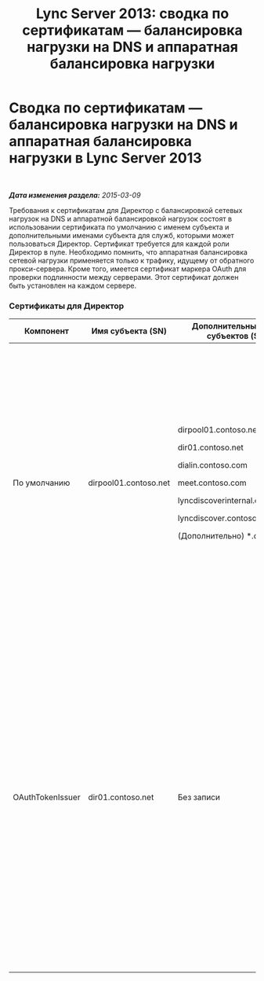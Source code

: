﻿---
title: 'Lync Server 2013: сводка по сертификатам — балансировка нагрузки на DNS и аппаратная балансировка нагрузки'
TOCTitle: Сводка по сертификатам — балансировка нагрузки на DNS и аппаратная балансировка нагрузки
ms:assetid: 8318a1a4-b423-47b7-95e6-9541adfad391
ms:mtpsurl: https://technet.microsoft.com/ru-ru/library/JJ205047(v=OCS.15)
ms:contentKeyID: 49310357
ms.date: 05/19/2016
mtps_version: v=OCS.15
ms.translationtype: HT
---

# Сводка по сертификатам — балансировка нагрузки на DNS и аппаратная балансировка нагрузки в Lync Server 2013

 

_**Дата изменения раздела:** 2015-03-09_

Требования к сертификатам для Директор с балансировкой сетевых нагрузок на DNS и аппаратной балансировкой нагрузок состоят в использовании сертификата по умолчанию с именем субъекта и дополнительными именами субъекта для служб, которыми может пользоваться Директор. Сертификат требуется для каждой роли Директор в пуле. Необходимо помнить, что аппаратная балансировка сетевой нагрузки применяется только к трафику, идущему от обратного прокси-сервера. Кроме того, имеется сертификат маркера OAuth для проверки подлинности между серверами. Этот сертификат должен быть установлен на каждом сервере.

### Сертификаты для Директор

<table>
<colgroup>
<col style="width: 25%" />
<col style="width: 25%" />
<col style="width: 25%" />
<col style="width: 25%" />
</colgroup>
<thead>
<tr class="header">
<th>Компонент</th>
<th>Имя субъекта (SN)</th>
<th>Дополнительные имена субъектов (SAN)</th>
<th>Комментарии</th>
</tr>
</thead>
<tbody>
<tr class="odd">
<td><p>По умолчанию</p></td>
<td><p>dirpool01.contoso.net</p></td>
<td><p>dirpool01.contoso.net</p>
<p>dir01.contoso.net</p>
<p>dialin.contoso.com</p>
<p>meet.contoso.com</p>
<p>lyncdiscoverinternal.contoso.com</p>
<p>lyncdiscover.contoso.com</p>
<p>(Дополнительно) *.contoso.com</p></td>
<td><p>Сертификаты Директор могут быть запрошены как во внутреннем центре сертификации, так и во внешнем центре сертификации.</p>
<p>Директор отвечает на запросы обратного прокси-сервера в сети периметра или сервер. Внутренние клиенты не будут использовать Директор.</p>
<p>Или групповая запись для простых URL-адресов</p></td>
</tr>
<tr class="even">
<td><p>OAuthTokenIssuer</p></td>
<td><p>dir01.contoso.net</p></td>
<td><p>Без записи</p></td>
<td><div>

> [!IMPORTANT]
> Обратите внимание, что минимальная длина ключа равна 1024, однако может возникнуть предупреждение, что рекомендуемая минимальная длина равна 2048 битам.

</div>
<p>Сертификат OAuthTokenIssuer является сертификатом, который служит исключительно для проверки подлинности серверов в крупных средах. Его можно запросить у внутреннего или внешнего центра сертификации. Сертификат является обязательным.</p></td>
</tr>
</tbody>
</table>

